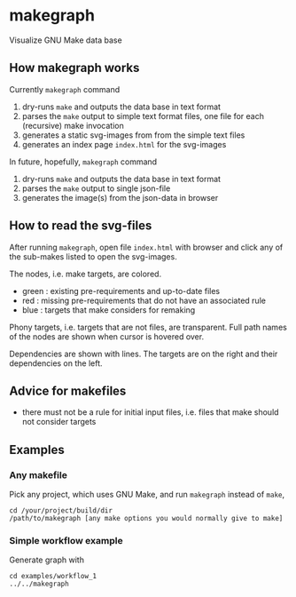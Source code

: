 # makegraph

Visualize GNU Make data base

## How makegraph works
Currently `makegraph` command

1. dry-runs `make` and outputs the data base in text format
2. parses the `make` output to simple text format files, one file for
   each (recursive) make invocation
3. generates a static svg-images from from the simple text files
4. generates an index page `index.html` for the svg-images 

In future, hopefully, `makegraph` command

1. dry-runs `make` and outputs the data base in text format
2. parses the `make` output to single json-file
3. generates the image(s) from the json-data in browser

## How to read the svg-files

After running `makegraph`, open file `index.html` with browser and click any of the sub-makes listed to open the svg-images.

The nodes, i.e. make targets, are colored.

- green : existing pre-requirements and up-to-date files
- red : missing pre-requirements that do not have an associated rule
- blue : targets that make considers for remaking

Phony targets, i.e. targets that are not files, are transparent. Full path
names of the nodes are shown when cursor is hovered over.

Dependencies are shown with lines. The targets are on the right and their dependencies on the left.

## Advice for makefiles

- there must not be a rule for initial input files, i.e. files that make should
  not consider targets

## Examples

### Any makefile

Pick any project, which uses GNU Make, and run `makegraph` instead of `make`,

    cd /your/project/build/dir
    /path/to/makegraph [any make options you would normally give to make]


### Simple workflow example

Generate graph with

    cd examples/workflow_1
    ../../makegraph

